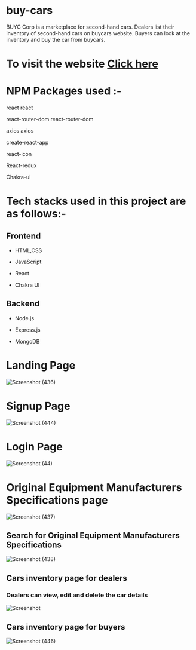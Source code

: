 # buy-cars


BUYC Corp is a marketplace for second-hand cars. Dealers list their inventory of second-hand cars on 
buycars website. Buyers can look at the inventory and buy the car from buycars.


# To visit the website [Click here](https://buycars-ten.vercel.app/)

# NPM Packages used :-

react react

react-router-dom react-router-dom

axios axios

create-react-app

react-icon

React-redux

Chakra-ui

# Tech stacks used in this project are as follows:-

## Frontend

- HTML,CSS

- JavaScript

- React

- Chakra UI

## Backend
  
- Node.js

- Express.js

- MongoDB
  

# Landing Page
![Screenshot (436)](https://github.com/sharunnd/BUYC_Corp/assets/119393327/2a4c286d-a175-4115-bff9-76211846e41f)


# Signup Page
![Screenshot (444)](https://github.com/sharunnd/BUYC_Corp/assets/119393327/989936a0-990c-4e12-820e-95c5314f2a74)


# Login Page
![Screenshot (44)](https://github.com/sharunnd/BUYC_Corp/assets/119393327/8adb38c3-e2f9-4e00-bb85-a7b9fd71c419)


# Original Equipment Manufacturers Specifications page
![Screenshot (437)](https://github.com/sharunnd/BUYC_Corp/assets/119393327/b60c4075-bfcc-4ab7-a4f9-b3f443e15790)

## Search for Original Equipment Manufacturers Specifications 
![Screenshot (438)](https://github.com/sharunnd/BUYC_Corp/assets/119393327/64d1713e-ed56-47e2-8d8e-e70c833215c8)

## Cars inventory page for dealers
### Dealers can view, edit and delete the car details
![Screenshot](https://github.com/sharunnd/BUYC_Corp/assets/119393327/b1887bf8-2163-4216-931c-14ab7f048663)

## Cars inventory page for buyers
![Screenshot (446)](https://github.com/sharunnd/BUYC_Corp/assets/119393327/762b8317-a473-46e9-833f-749cbcb28124)
